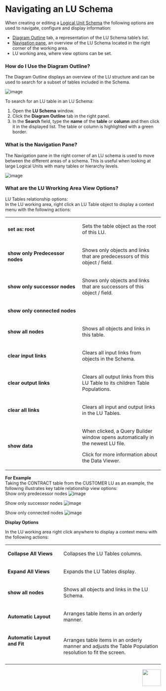 # Navigating an LU Schema

When creating or editing a [Logical Unit Schema](https://github.com/k2view-academy/K2View-Academy/blob/master/articles/03_logical_units/03_LU_schema_window.md) the following options are used to navigate, configure and display information:
* [Diagram Outline](https://github.com/k2view-academy/K2View-Academy/blob/master/articles/12_LU_navigation/01_Navigating_an_LU_schema.md#how-do-i-use-the-diagram-outline) tab, a representation of the LU Schema table’s list.
* [Navigation pane](https://github.com/k2view-academy/K2View-Academy/blob/master/articles/12_LU_navigation/01_Navigating_an_LU_schema.md#what-is-the-navigation-pane), an overview of the LU Schema located in the right corner of the working area.
* LU working area, where view options can be set.


### How do I Use the Diagram Outline?
 
The Diagram Outline displays an overview of the LU structure and can be used to search for a subset of tables included in the Schema. 

![image](https://github.com/k2view-academy/K2View-Academy/blob/master/articles/12_LU_navigation/images/10_01_01.jpg)

To search for an LU table in an LU Schema:
1.	Open the **LU Schema** window. 
2.	Click the **Diagram Outline** tab in the right panel.
3.	In the **Search** field, type the **name** of the **table** or **column** and then click it  in the displayed list. The table or column is highlighted with a green border.

### What is the Navigation Pane? 
 
The Navigation pane in the right corner of an LU schema is used to move between the different areas of a schema. This is useful when looking at large Logical Units with many tables or hierarchy levels.

![image](https://github.com/k2view-academy/K2View-Academy/blob/master/articles/12_LU_navigation/images/10_01_02.jpg)

### What are the LU Wrorking Area View Options?
 
LU Tables relationship options:\
In the LU working area, right click an LU Table object to display a context menu with the following actions:

<table width="595">
<tbody>
<tr>
<td width="283">
<p><strong>set as: root&nbsp;</strong></p>
</td>
<td width="312">
<p>Sets the table object as the root of this LU.</p>
</td>
</tr>
<tr>
<td width="283">
<p><strong>show only Predecessor nodes</strong></p>
</td>
<td width="312">
<p>Shows only objects and links that are predecessors of this object / field.</p>
</td>
</tr>
<tr>
<td width="283">
<p><strong>show only successor nodes</strong></p>
</td>
<td width="312">
<p>Shows only objects and links that are successors of this object / field.</p>
</td>
</tr>
<tr>
<td width="283">
<p><strong>show only connected nodes</strong></p>
</td>
<td width="312">&nbsp;</td>
</tr>
<tr>
<td width="283">
<p><strong>show all nodes</strong></p>
</td>
<td width="312">
<p>Shows all objects and links in this table.</p>
</td>
</tr>
<tr>
<td width="283">
<p><strong>clear input links</strong></p>
</td>
<td width="312">
<p>Clears all input links from objects in the Schema.</p>
</td>
</tr>
<tr>
<td width="283">
<p><strong>clear output links</strong></p>
</td>
<td width="312">
<p>Clears all output links from this LU Table to its children Table Populations.</p>
</td>
</tr>
<tr>
<td width="283">
<p><strong>clear all links</strong></p>
</td>
<td width="312">
<p>Clears all input and output links in the LU Tables.</p>
</td>
</tr>
<tr>
<td width="283">
<p><strong>show data</strong></p>
</td>
<td width="312">
<p>When clicked, a Query Builder window opens automatically in the newest LU file.</p>
<p>Click for more information about the Data Viewer.</p>
</td>
</tr>
</tbody>
</table>


**For Example**\
Taking the CONTRACT table from the CUSTOMER LU as an example, the following illustrates key table relationship view options:\
Show only predecessor nodes
![image](https://github.com/k2view-academy/K2View-Academy/blob/master/articles/12_LU_navigation/images/10_01_03%20predecessor%20nodes.jpg)

Show only successor nodes
![image](https://github.com/k2view-academy/K2View-Academy/blob/master/articles/12_LU_navigation/images/10_01_04%20successor%20nodes.jpg)

Show only connected nodes
![image](https://github.com/k2view-academy/K2View-Academy/blob/master/articles/12_LU_navigation/images/10_01_05%20connected%20nodes.jpg)

**Display Options** 
 
In the LU working area right click anywhere to display a context menu with the following actions:

<table width="595">
<tbody>
<tr>
<td width="198">
<p><strong>Collapse All Views</strong></p>
</td>
<td width="397">
<p>Collapses the LU Tables columns.</p>
</td>
</tr>
<tr>
<td width="198">
<p><strong>Expand All Views</strong></p>
</td>
<td width="397">
<p>Expands the LU Tables display.</p>
</td>
</tr>
<tr>
<td width="198">
<p><strong>show all nodes</strong></p>
</td>
<td width="397">
<p>Shows all objects and links in the LU Schema.</p>
</td>
</tr>
<tr>
<td width="198">
<p><strong>Automatic Layout</strong></p>
</td>
<td width="397">
<p>Arranges table items in an orderly manner.</p>
</td>
</tr>
<tr>
<td width="198">
<p><strong>Automatic Layout and Fit</strong></p>
<p>&nbsp;</p>
</td>
<td width="397">
<p>Arranges table items in an orderly manner and adjusts the Table Population resolution to fit the screen.</p>
</td>
</tr>
</tbody>
</table>

[<img align="right" width="60" height="54" src="https://github.com/k2view-academy/K2View-Academy/blob/master/articles/images/Next.png">](https://github.com/k2view-academy/K2View-Academy/blob/master/articles/12_LU_navigation/02_searching_a_fabric_project.md)

